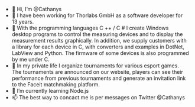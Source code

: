 - 👋 Hi, I’m @Cathanys
- 🏬 I have been working for Thorlabs GmbH as a software developer for 13 years.
- 📇 With the programming languages C ++ / C # I create Windows desktop programs to control the measuring devices and to display the measurement results graphically.
In addition, we supply customers with a library for each device in C, with converters and examples in DotNet, LabView and Python.
The firmware of some devices is also programmed by me under C.
- 👀 In my private life I organize tournaments for various esport games. 
The tournaments are announced on our website, players can see their performance from previous tournaments and generate an invitation link to the Faceit matchmaking platform.
- 🌱 I’m currently learning Node.js
- 📫 The best way to concact me is per messages on Twitter @Cathanys
